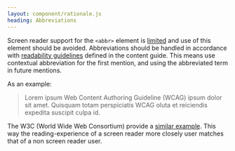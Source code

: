 ```yaml
---
layout: component/rationale.js
heading: Abbreviations
---
```


Screen reader support for the `<abbr>` element is [limited](https://www.powermapper.com/tests/screen-readers/labelling/acronym-abbr-title/) and use of this element should be avoided. Abbreviations should be handled in accordance with [readability guidelines](https://guides.service.gov.au/content-guide/terms-phrases/#acronyms) defined in the content guide. This means use contextual abbreviation for the first mention, and using the abbreviated term in future mentions.

As an example:

> Lorem ipsum Web Content Authoring Guideline (WCAG) ipsum dolor sit amet. Quisquam totam perspiciatis WCAG oluta et reiciendis expedita suscipit culpa id.

The W3C (World Wide Web Consortium) provide a [similar example](https://www.w3.org/TR/WCAG20-TECHS/G97.html). This way the reading-experience of a screen reader more closely user matches that of a non screen reader user.